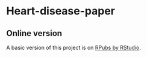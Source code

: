 # Heart-disease-paper


## Online version

A basic version of this project is on [RPubs by RStudio](https://rpubs.com/gbganalyst/heart_disease).

